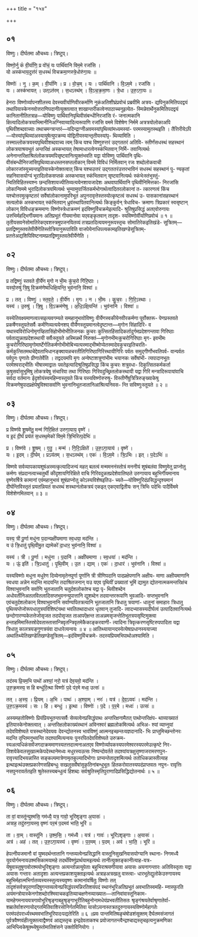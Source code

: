 +++
title = "१५४"

+++


## ०१
विष्णुः। दीर्घतमा औचथ्यः। त्रिष्टुप्।

विष्णो॒र्नु कं॑ वी॒र्या॑णि॒ प्र वो॑चं॒ यः पार्थि॑वानि विम॒मे रजां॑सि ।  
यो अस्क॑भाय॒दुत्त॑रं स॒धस्थं॑ विचक्रमा॒णस्त्रे॒धोरु॑गा॒यः ॥

विष्णोः॑ । नु । क॒म् । वी॒र्या॑णि । प्र । वो॒च॒म् । यः । पार्थि॑वानि । वि॒ऽम॒मे । रजां॑सि ।  
यः । अस्क॑भायत् । उत्ऽत॑रम् । स॒धऽस्थ॑म् । वि॒ऽच॒क्र॒मा॒णः । त्रे॒धा । उ॒रु॒ऽगा॒यः ॥

हेनराः विष्णोर्व्यापनशीलस्य देवस्यवीर्याणिवीरकर्माणि नुकंअतिशीघ्रंप्रवोचं प्रब्रवीमि अत्रय- द्यपिनुकमितिपदद्वयं तथापियास्केननवोत्तराणिपदानीत्युक्तत्वात् शाखान्तरीकत्वेनपाठाच्चनुइत्येत- स्मिन्नेवार्थेनुकमितिपदद्वयं कानितानीतितत्राह—योविष्णुः पार्थिवानिपृथिवीसंबन्धीनिरजांसि रं- जनात्मकानि क्षित्यादिलोकत्रयाभिमानीनिअग्निवाय्वादित्यरूपाणि रजांसि वममे विशेषेण निर्ममे अत्रत्रयोलोकाअपि पृथिवीशब्दवाच्याः तथाचमन्त्रान्तरं—यदिन्द्राग्नीअवमस्यांपृथिव्यांमध्यमस्यां- परमस्यामुतस्थइति । तैत्तिरीयेऽपि—योस्यांपृथिव्यांअस्यायुषेत्युपक्रम्य योद्वितीयस्यान्तृतीयस्यांपृ- थिव्यामिति । तस्माल्लोकत्रयस्यपृथिवीशब्दवाच्य त्वम् किंच यश्च विष्णुरुत्तरं उद्गततरं अतिवि- स्तीर्णंसधस्थं सहस्थानं लोकत्रयाश्रयभूतं अन्तरिक्षं अस्कभायत् तेषामाधारत्वेनस्कंभितवान् निर्मि- तवानित्यर्थः अनेनान्तरिक्षाश्रितंलोकत्रयमपिसृष्टवानित्युक्तंभवति यद्वा योविष्णुः पार्थिवानि पृथि- वीसंबन्धीनिरजांसिपृथिव्याअधस्तनसप्तलोकान् विममे विविधं निर्मितवान् रजः शब्दोलोकवाची लोकारजांस्युच्यन्तइतियास्केनोक्तत्वात् किंच यश्चउत्तरं उद्गततरंउत्तरभाविनं सधस्थं सहस्थानं पु- ण्यकृतां सहनिवासयोग्यं भूरादिलोकसप्तकं अस्कभायत् स्कंभितवान् सृष्टवानित्यर्थः स्कंभेःस्तंभुस्तुं- भ्वितिविहितस्यश्नः छन्दसिशायज्पीतिव्यत्ययेनशायजादेशः अथवापार्थिवानि पृथिवीनिमित्तका- निरजांसि लोकान्विममे भूरादिलोकत्रयमित्यर्थः भूम्यामुपार्जितकर्मभोगार्थत्वादितरलोकानां त- त्कारणत्वं किंच यश्चोत्तरमुत्कृष्टतरं सर्वेषांलोकानामुपरिभूतं अपुनरावृत्तेस्तस्योत्कृष्टत्वं सधस्थं उ- पासकानांसहस्थानं सत्यलोकं अस्कभायत् स्कंभितवान् ध्रुवंस्थापितवानित्यर्थः किङ्कुर्वन् त्रेधाविच- क्रमाणः त्रिप्रकारं स्वसृष्टान् लोकान् विविधङ्क्रममाणः विष्णोस्त्रेधाक्रमणं इदंविष्णुर्विचक्रमेइत्यादि- श्रुतिषुप्रसिद्धं अतएवोरुगायः उरुभिर्महद्भिर्गीयमानः अतिप्रभूतं गीयमानोवा यएवङ्कृतवान् तादृश- स्यविष्णोर्वीर्याणिप्रवोचं ॥ १ ॥ तृतीयसवनेसोमातिरेकएवशस्त्रमुपजनयितव्यं तत्रप्रतदित्ययमनुरूपस्तृचः सोमातिरेकइतिखंडे- सूत्रितम्—प्रतद्विष्णुस्तवतेवीर्येणेतिस्तोत्रियानुरूपाविति वाजपेयेनाधिपत्यकामइतिखण्डेसूत्रितम्- प्रतत्तेअद्यशिपिविष्टनामप्रतद्विष्णुस्तवतेवीर्येणेति ।

## ०२
विष्णुः। दीर्घतमा औचथ्यः। त्रिष्टुप्।

प्र तद्विष्णुः॑ स्तवते वी॒र्ये॑ण मृ॒गो न भी॒मः कु॑च॒रो गि॑रि॒ष्ठाः ।  
यस्यो॒रुषु॑ त्रि॒षु वि॒क्रम॑णेष्वधिक्षि॒यन्ति॒ भुव॑नानि॒ विश्वा॑ ॥

प्र । तत् । विष्णुः॑ । स्त॒व॒ते॒ । वी॒र्ये॑ण । मृ॒गः । न । भी॒मः । कु॒च॒रः । गि॒रि॒ऽस्थाः ।  
यस्य॑ । उ॒रुषु॑ । त्रि॒षु । वि॒ऽक्रम॑णेषु । अ॒धि॒ऽक्षि॒यन्ति॑ । भुव॑नानि । विश्वा॑ ॥

यस्येतिवक्ष्यमाणत्वात्सइत्यवगम्यते समहानुभावोविष्णुः वीर्येणस्वकीयेनवीरकर्मणा पूर्वोक्तरू- पेणप्रस्तवते प्रकर्षेणस्तूयतेसर्वैः कर्मणिव्यत्ययेनशप् वीर्येणस्तूयमानत्वेदृष्टान्तः—मृगोन सिंहादिरि- व यथास्वविरोधिनोमृगय्हितासिंहोभीमोभीतिजनकः कुचरः कुत्सितहिंसादिकर्तादुर्गमप्रदेशगन्तावा गिरिष्ठाः पर्वताद्युन्नतप्रदेशस्थायी सर्वैःस्तूयते अस्मिन्नर्थे निरुक्तं—मृगोनभीमःकुचरोगिरिष्ठाः मृग- इवभीमः कुचरोगिरिष्ठामृगोमार्ष्टेर्गतिकर्मणोभीमोबिभ्यत्यस्माद्भीष्मोप्येतस्मादेवकुचरइतिचरति- कर्मकुत्सितमथचेद्देवताभिधानङ्क्वायन्नचरतीतिगिरिष्ठागिरिस्थायीगिरिः पर्वतः समुद्गीर्णोभवतिपर्व- वान्पर्वतः पर्वपुनः पृणातेः प्रीणातेर्वेति । तद्वदयमपि मृगः अन्वेष्टाशत्रूणांभीमः भयानकः सर्वेषांभी- त्यपादानभूतः परमेश्वराद्भीतिः भीषास्माद्वातः पवतेइत्यादिश्रुतिषुप्रसिद्धा किंच कुचरः शत्रुवधा- दिकुत्सितकर्मकर्ता कुषुसर्वासुभूमिषु लोकत्रयेषु संचारिवा तथा गिरिष्ठाः गिरिवदुच्छ्रितलोकस्थायी यद्वा गिरि मन्त्रादिरूपायांवाचि सर्वदा वर्तमानः ईदृशोयंस्वमहिम्नास्तूयते किंच यस्यविष्णोरुरुषु- विस्तीर्णेषुत्रित्रिरुङ्ख्याकेषु विक्रमणेषुपादप्रक्षेपेषुविश्वासर्वाणि भुवनानिभूतजातानिआश्रित्यनिवस- न्ति सविष्णुःस्तूयते ॥ २ ॥

## ०३
विष्णुः। दीर्घतमा औचथ्यः। त्रिष्टुप्।

प्र विष्ण॑वे शू॒षमे॑तु॒ मन्म॑ गिरि॒क्षित॑ उरुगा॒याय॒ वृष्णे॑ ।  
य इ॒दं दी॒र्घं प्रय॑तं स॒धस्थ॒मेको॑ विम॒मे त्रि॒भिरित्प॒देभिः॑ ॥

प्र । विष्ण॑वे । शू॒षम् । ए॒तु॒ । मन्म॑ । गि॒रि॒ऽक्षिते॑ । उ॒रु॒ऽगा॒याय॑ । वृष्णे॑ ।  
यः । इ॒दम् । दी॒र्घम् । प्रऽय॑तम् । स॒धऽस्थ॑म् । एकः॑ । वि॒ऽम॒मे । त्रि॒ऽभिः । इत् । प॒देऽभिः॑ ॥

विष्णवे सर्वव्यापकायशूषंअस्मत्कृत्यादिजन्यं महत् बलत्वं मन्ममननंस्तोत्रं मननीयं शूषंबलंवा विष्णुमेतु प्राप्नोतु कर्मणः संप्रदानत्वाच्चतुर्थी कीदृशायगिरिक्षिते वाचि गिरिवदुन्नतप्रदेशेवातिष्ठते उरुगायाय बहुभिर्गीयमानाय वृष्णेवर्षित्रे कामानां एवंमहानुभावं शूषंप्राप्नोतु कोऽस्यविशेषइतिउ- च्यते—योविष्णुरिदंप्रसिद्धन्दृश्यमानं दीर्घन्तिविस्तृतं प्रयतन्नियतं सधस्थं शस्थानंलोकत्रयं एकइत् एकएवाद्वितीयः सन् त्रिभिः पदेभिः पादैर्विममे विशेशेणमितवान् ॥ ३ ॥

## ०४
विष्णुः। दीर्घतमा औचथ्यः। त्रिष्टुप्।

यस्य॒ त्री पू॒र्णा मधु॑ना प॒दान्यक्षी॑यमाणा स्व॒धया॒ मद॑न्ति ।  
य उ॑ त्रि॒धातु॑ पृथि॒वीमु॒त द्यामेको॑ दा॒धार॒ भुव॑नानि॒ विश्वा॑ ॥

यस्य॑ । त्री । पू॒र्णा । मधु॑ना । प॒दानि॑ । अक्षी॑यमाणा । स्व॒धया॑ । मद॑न्ति ।  
यः । ऊं॒ इति॑ । त्रि॒ऽधातु॑ । पृ॒थि॒वीम् । उ॒त । द्याम् । एकः॑ । दा॒धार॑ । भुव॑नानि । विश्वा॑ ॥

यस्यविष्णोः मधुना मधुरेण दिव्येनामृतेनपूर्णा पूर्णानि त्री त्रीणिपदानि पादप्रक्षेपणानि अक्षीय- माणा अक्षीयमाणानि स्वधया अन्नेन मदन्ति मादयन्ति तदाश्रितजनान् यउ यएव पृथिवीं प्रख्यातां भूमिं द्यामुत द्योतनात्मकमन्तरिक्षंच विश्वाभुवनानि सर्वाणि भूतजातानि चतुर्दशलोकांश्च यद्वा पृ- थिवीशब्देन अधोवर्तीनिअतलवितलादिसप्तभुवनन्युपात्तानि द्युशब्देन तदवान्तररूपाणि भुवआदि- सप्तभुवनानि एवंचतुर्दशलोकान् विश्वाभुवनानि सर्वाण्यपितत्रत्यानि भूतजातानि त्रिधातु त्रयाणां- धातूनां समाहारः त्रिधातु पृथिव्यप्तेजोरूपधातुत्रयविशिष्टंयथा भवतितथादाधार धृतवान् तुजादि- त्वादभ्यासस्यदीर्घत्वं उत्पादितवानित्यर्थः छन्दोगारण्यकेतत्तेजोसृजत तदपोसृजत ताआपऎक्षन्त ताअन्नमसृजन्तेतिभूतत्रयसृष्टिमुक्त्वा हन्ताहमिमास्तिस्रोदेवतास्तासान्त्रिवृतन्त्रिवृतमेकैकाङ्करवाणी- त्यादिना त्रिवृत्करणसृष्टिरुपपादिता यद्वा त्रिधातु कालत्रयङ्गुणत्रयंवा दाधारेत्यन्वयः ॥ ४ ॥ आतिथ्यायान्त्दस्येत्येषाप्रधानस्ययाज्या अथातिथ्येतिखण्डेतिखण्डेसूत्रितम्—इदंविष्णुर्विचक्रमे- तदस्यप्रियमभिपाथोअश्यामिति ।

## ०५
विष्णुः। दीर्घतमा औचथ्यः। त्रिष्टुप्।

तद॑स्य प्रि॒यम॒भि पाथो॑ अश्यां॒ नरो॒ यत्र॑ देव॒यवो॒ मद॑न्ति ।  
उ॒रु॒क्र॒मस्य॒ स हि बन्धु॑रि॒त्था विष्णोः॑ प॒दे प॑र॒मे मध्व॒ उत्सः॑ ॥

तत् । अ॒स्य॒ । प्रि॒यम् । अ॒भि । पाथः॑ । अ॒श्या॒म् । नरः॑ । यत्र॑ । दे॒व॒ऽयवः॑ । मद॑न्ति ।  
उ॒रु॒ऽक्र॒मस्य॑ । सः । हि । बन्धुः॑ । इ॒त्था । विष्णोः॑ । प॒दे । प॒र॒मे । मध्वः॑ । उत्सः॑ ॥

अस्यमहतोविष्णोः प्रियंप्रियभूतन्तत्सर्वैः सेव्यत्वेनप्रसिद्धंपाथः अन्तरिक्षनामैतत् पाथोन्तरिक्षंप- थाव्याख्यातं इतियास्केनोक्तत्वात् । अन्तरिक्षलोकाख्यंस्थानं अविनश्वरं ब्रह्मलोकमित्यर्थः अभिअ- श्यां व्याप्नुयां तदेवविशेष्यते यत्रस्थानेदेवयवः देवन्द्योतनस्व भावंविष्णुं आत्मनइच्छन्तःयज्ञदानादि- भिः प्राप्तुमिच्छन्तोनरः मदन्ति तृप्तिमनुभवन्ति तदश्यामित्यन्वयः पुनरपितदेवविशेष्यते उरुक्रम- स्यअत्यधिकंसर्वंजगदाक्रममाणस्यतत्तदात्मनाअतएव विष्णोर्व्यापकस्यपरमेश्वरस्यपरमेउत्कृष्टे निर- तिशयेकेवलसुखात्मकेपदेस्थानेमध्वः मधुरस्यउत्सः निष्पन्दोवर्तते तदश्यांयत्रक्षुत्तृष्णाजरामरणपुन- रावृत्त्यादिभयन्नास्ति सङ्कल्पमात्रेणामृतकुल्यादिभोगाः प्राप्यन्तेतादृशमित्यर्थः ततोधिकन्नास्तीत्याह इत्थाइत्थंउक्तप्रकारेणसहिबन्धुः सखलुसर्वेषांसुकृतिनांबन्धुभूतः हितकरोवातस्यपदंप्राप्तवतः नपुन- रावृत्तिः नसपुनरावर्ततइति श्रुतेस्तस्यबन्धुत्वं हिशब्दः सर्वश्रुतिस्मृतिपुराणादिप्रसिद्धिद्योतनार्थः ॥ ५ ॥

## ०६
विष्णुः। दीर्घतमा औचथ्यः। त्रिष्टुप्।

ता वां॒ वास्तू॑न्युश्मसि॒ गम॑ध्यै॒ यत्र॒ गावो॒ भूरि॑शृङ्गा अ॒यासः॑ ।  
अत्राह॒ तदु॑रुगा॒यस्य॒ वृष्णः॑ पर॒मं प॒दमव॑ भाति॒ भूरि॑ ॥

ता । वा॒म् । वास्तू॑नि । उ॒श्म॒सि॒ । गम॑ध्यै । यत्र॑ । गावः॑ । भूरि॑ऽशृङ्गाः । अ॒यासः॑ ।  
अत्र॑ । अह॑ । तत् । उ॒रु॒ऽगा॒यस्य॑ । वृष्णः॑ । प॒र॒मम् । प॒दम् । अव॑ । भा॒ति॒ । भूरि॑ ॥

हेपत्नीयजमानौ वां युष्मदर्थन्तातानि गन्तव्यत्वेनप्रसिद्धानि वास्तूनिसुखनिवासयोग्यानि स्थाना- निगमध्यै युवयोर्गमनायउश्मसिकामयामहे तदर्थंविष्णुंप्रार्थयामइत्यर्थः तानीत्युक्तङ्कानीत्याह-यत्र- येषुवास्तुषुगावोरश्मयोभूरिशृङ्गाः अत्यन्तोन्नत्युपेताः बहुभिराश्रयणीयावा अयासः अयनागन्तारः अतिविस्तृताः यद्वा अयासः गन्तारः अतादृशाः अत्यन्तप्रकाशयुक्ताइत्यर्थः अत्राहअत्रखलु वास्त्वा- धारभूतेद्युलोकेउरुगायस्य बहुभिर्महात्मभिर्गातव्यस्यस्स्तुत्यस्यवृष्णः कामानांवर्षितुः विष्णोः तत् तादृशंसर्वत्रपुराणादिषुगन्तव्यत्वेनप्रसिद्धंपरमन्निरतिशयंपदं स्थानंभूरिअतिप्रभूतं अवभातिस्वमहि- म्नास्फुरति अयंमन्त्रोयास्केनगोशब्दोरश्मिवाचकइतिव्याचक्षणेनव्याख्यातः—तानिवांवास्तूनिकाम- यामहेगमनाययत्रगावोभूरिश्रृङ्गाबहुश्रृङ्गाभूरीतिबहुनोनामधेयंप्रभवतीतिसतः श्रृङ्गंश्रयतेर्वाश्रृणातेर्वा- शम्रातेर्वाशरणायोद्गतमितिवाशिरसोनिर्गतमितिवा यासोऽयनास्तत्रतदुरुगायस्यविष्णोर्महागतेः परमंपदंपरार्ध्यस्थमवभातिभूरिपादःपद्यतेरिति ॥ ६ ॥प्रवः पान्तमितिषळृचंषोडशंसूक्तम् दैर्घतमसंजागतं पूर्वत्रवैष्णवंहीत्युक्तत्वाद्वैष्णवं आद्यस्तृचः इन्द्रदेवताकश्च प्रवोजागतन्त्वैन्द्रश्चाद्यस्तृचइत्यनुक्रमणिका आभिप्ल्विकेषूक्थ्येषुस्तोमातिशंसने उक्तोविनियोगः ।